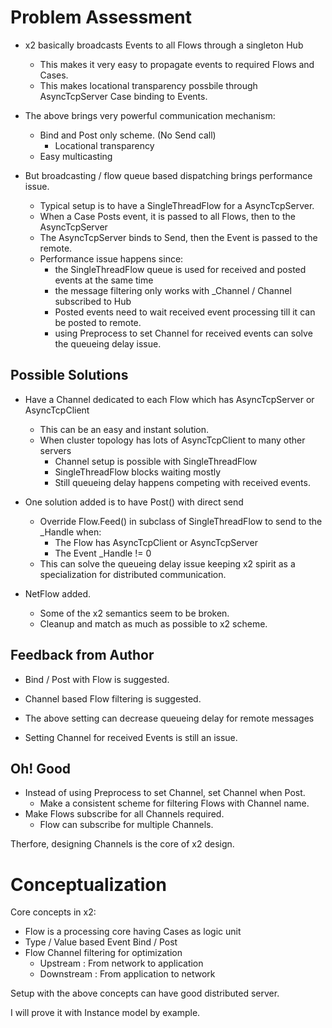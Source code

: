 # Problem Assessment 

 - x2 basically broadcasts Events to all Flows through a singleton Hub
   - This makes it very easy to propagate events to required Flows and Cases. 
   - This makes locational transparency possbile through AsyncTcpServer Case binding to Events. 
   
 - The above brings very powerful communication mechanism: 
   - Bind and Post only scheme.  (No Send call)
     - Locational transparency
   - Easy multicasting 

 - But broadcasting / flow queue based dispatching brings performance issue. 
   - Typical setup is to have a SingleThreadFlow for a AsyncTcpServer. 
   - When a Case Posts event, it is passed to all Flows, then to the AsyncTcpServer
   - The AsyncTcpServer binds to Send, then the Event is passed to the remote. 
   - Performance issue happens since:  
     - the SingleThreadFlow queue is used for received and posted events at the same time
     - the message filtering only works with _Channel / Channel subscribed to Hub
     - Posted events need to wait received event processing till it can be posted to remote. 
     - using Preprocess to set Channel for received events can solve the queueing delay issue. 

## Possible Solutions 

 - Have a Channel dedicated to each Flow which has AsyncTcpServer or AsyncTcpClient       
   - This can be an easy and instant solution. 
   - When cluster topology has lots of AsyncTcpClient to many other servers
     - Channel setup is possible with SingleThreadFlow 
     - SingleThreadFlow blocks waiting mostly
     - Still queueing delay happens competing with received events. 
     
 - One solution added is to have Post() with direct send      
   - Override Flow.Feed() in subclass of SingleThreadFlow to send to the _Handle when: 
     - The Flow has AsyncTcpClient or AsyncTcpServer 
     - The Event _Handle != 0   
   - This can solve the queueing delay issue keeping x2 spirit as a specialization for distributed communication. 
   
 - NetFlow added. 
   - Some of the x2 semantics seem to be broken. 
   - Cleanup and match as much as possible to x2 scheme. 
   
## Feedback from Author 

 - Bind / Post with Flow is suggested.
 - Channel based Flow filtering is suggested. 
 
 - The above setting can decrease queueing delay for remote messages 
 - Setting Channel for received Events is still an issue.   
 
## Oh! Good 

 - Instead of using Preprocess to set Channel, set Channel when Post. 
   - Make a consistent scheme for filtering Flows with Channel name. 
 - Make Flows subscribe for all Channels required. 
   - Flow can subscribe for multiple Channels. 
   
 Therfore, designing Channels is the core of x2 design. 

# Conceptualization

Core concepts in x2: 

- Flow is a processing core having Cases as logic unit
- Type / Value based Event Bind / Post
- Flow Channel filtering for optimization
  - Upstream : From network to application
  - Downstream : From application to network
  
Setup with the above concepts can have good distributed server. 

I will prove it with Instance model by example.


